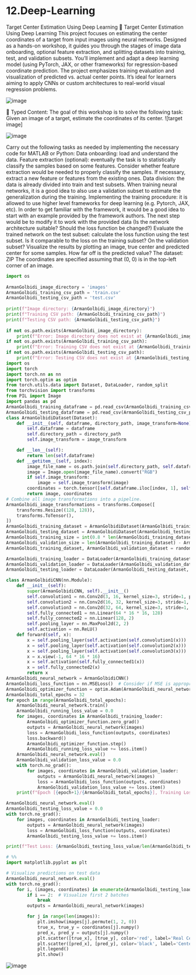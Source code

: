 # 12.Deep-Learning
 Target Center Estimation Using Deep Learning
🧠 Target Center Estimation Using Deep Learning
This project focuses on estimating the center coordinates of a target from input images using neural networks. Designed as a hands-on workshop, it guides you through the stages of image data onboarding, optional feature extraction, and splitting datasets into training, test, and validation subsets. You’ll implement and adapt a deep learning model (using PyTorch, JAX, or other frameworks) for regression-based coordinate prediction. The project emphasizes training evaluation and visualization of predicted vs. actual center points. It’s ideal for learners aiming to apply CNNs or custom architectures to real-world visual regression problems.

![image](https://github.com/user-attachments/assets/df5bb2ed-7752-49a4-a67e-baff4b8d3aac)

🎯 Typed Content:
The goal of this workshop is to solve the following task:
Given an image of a target, estimate the coordinates of its center.
![target image]

![image](https://github.com/user-attachments/assets/21ebb62b-deca-43f5-bf09-14b0326e1d0c)

Carry out the following tasks as needed by implementing the necessary code for MATLAB or Python:
Data onboarding: load and understand the data.
Feature extraction (optional): eventually the task is to statistically classify the samples based on some features. Consider whether feature extraction would be needed to properly classify the samples. If necessary, extract a new feature or features from the existing ones.
Data division: the data is already divided into train and test subsets. When training neural networks, it is a good idea to also use a validation subset to estimate the generalization during the training.
Implementing the training procedure: it is allowed to use higher level frameworks for deep learning (e.g. Pytorch, JAX, etc). In order to get familiar with the framework, it would be a good idea to start with an example provided by the framework authors. The next step would be to modify it to work with the provided data (Is the network architecture suitable? Should the loss function be changed?)
Evaluate the trained network on the test subset: calculate the loss function using the test subset. Is it comparable to the loss on the training subset? On the validation subset? Visualize the results by plotting an image, true center and predicted center for some samples. How far off is the predicted value?
The dataset: ZIP
The coordinates are specified assuming that (0, 0) is in the top-left corner of an image.

```python
import os
                                                                                    # extracted data 
ArmanGolbidi_image_directory = 'images'                                             # images directory
ArmanGolbidi_training_csv_path = 'train.csv'                                        # train.csv path
ArmanGolbidi_testing_csv_path = 'test.csv'                                          # test.csv path
                                                                                    # verify
print(f"Image directory: {ArmanGolbidi_image_directory}")
print(f"Training CSV path: {ArmanGolbidi_training_csv_path}")
print(f"Testing CSV path: {ArmanGolbidi_testing_csv_path}")
                                                                                    # Check
if not os.path.exists(ArmanGolbidi_image_directory):
    print(f"Error: Image directory does not exist at {ArmanGolbidi_image_directory}")
if not os.path.exists(ArmanGolbidi_training_csv_path):
    print(f"Error: Training CSV does not exist at {ArmanGolbidi_training_csv_path}")
if not os.path.exists(ArmanGolbidi_testing_csv_path):
    print(f"Error: Testing CSV does not exist at {ArmanGolbidi_testing_csv_path}")
import os
import torch
import torch.nn as nn
import torch.optim as optim
from torch.utils.data import Dataset, DataLoader, random_split
from torchvision import transforms
from PIL import Image
import pandas as pd
ArmanGolbidi_training_dataframe = pd.read_csv(ArmanGolbidi_training_csv_path)
ArmanGolbidi_testing_dataframe = pd.read_csv(ArmanGolbidi_testing_csv_path)
class ArmanGolbidiDataset(Dataset):
    def __init__(self, dataframe, directory_path, image_transform=None):
        self.dataframe = dataframe
        self.directory_path = directory_path
        self.image_transform = image_transform

    def __len__(self):
        return len(self.dataframe)
    def __getitem__(self, index):
        image_file_name = os.path.join(self.directory_path, self.dataframe.iloc[index, 0])
        image = Image.open(image_file_name).convert("RGB")
        if self.image_transform:
            image = self.image_transform(image)
        coordinates = torch.tensor([self.dataframe.iloc[index, 1], self.dataframe.iloc[index, 2]], dtype=torch.float32)
        return image, coordinates
# Combine all image transformations into a pipeline.
ArmanGolbidi_image_transformations = transforms.Compose([
    transforms.Resize((128, 128)),
    transforms.ToTensor(),
])
ArmanGolbidi_training_dataset = ArmanGolbidiDataset(ArmanGolbidi_training_dataframe, ArmanGolbidi_image_directory, image_transform=ArmanGolbidi_image_transformations)
ArmanGolbidi_testing_dataset = ArmanGolbidiDataset(ArmanGolbidi_testing_dataframe, ArmanGolbidi_image_directory, image_transform=ArmanGolbidi_image_transformations)
ArmanGolbidi_training_size = int(0.8 * len(ArmanGolbidi_training_dataset))
ArmanGolbidi_validation_size = len(ArmanGolbidi_training_dataset) - ArmanGolbidi_training_size
ArmanGolbidi_training_dataset, ArmanGolbidi_validation_dataset = random_split(ArmanGolbidi_training_dataset, [ArmanGolbidi_training_size, ArmanGolbidi_validation_size])

ArmanGolbidi_training_loader = DataLoader(ArmanGolbidi_training_dataset, batch_size=32, shuffle=True)
ArmanGolbidi_validation_loader = DataLoader(ArmanGolbidi_validation_dataset, batch_size=32, shuffle=False)
ArmanGolbidi_testing_loader = DataLoader(ArmanGolbidi_testing_dataset, batch_size=32, shuffle=False)

class ArmanGolbidiCNN(nn.Module):
    def __init__(self):
        super(ArmanGolbidiCNN, self).__init__()
        self.convolution1 = nn.Conv2d(3, 16, kernel_size=3, stride=1, padding=1)
        self.convolution2 = nn.Conv2d(16, 32, kernel_size=3, stride=1, padding=1)
        self.convolution3 = nn.Conv2d(32, 64, kernel_size=3, stride=1, padding=1)
        self.fully_connected1 = nn.Linear(64 * 16 * 16, 128)
        self.fully_connected2 = nn.Linear(128, 2)
        self.pooling_layer = nn.MaxPool2d(2, 2)
        self.activation = nn.ReLU()
    def forward(self, x):
        x = self.pooling_layer(self.activation(self.convolution1(x)))
        x = self.pooling_layer(self.activation(self.convolution2(x)))
        x = self.pooling_layer(self.activation(self.convolution3(x)))
        x = x.view(-1, 64 * 16 * 16)
        x = self.activation(self.fully_connected1(x))
        x = self.fully_connected2(x)
        return x
ArmanGolbidi_neural_network = ArmanGolbidiCNN()
ArmanGolbidi_loss_function = nn.MSELoss()  # Consider if MSE is appropriate for coordinate prediction
ArmanGolbidi_optimizer_function = optim.Adam(ArmanGolbidi_neural_network.parameters(), lr=0.001)
ArmanGolbidi_total_epochs = 32
for epoch in range(ArmanGolbidi_total_epochs):
    ArmanGolbidi_neural_network.train()
    ArmanGolbidi_running_loss_value = 0.0
    for images, coordinates in ArmanGolbidi_training_loader:
        ArmanGolbidi_optimizer_function.zero_grad()
        outputs = ArmanGolbidi_neural_network(images)
        loss = ArmanGolbidi_loss_function(outputs, coordinates)
        loss.backward()
        ArmanGolbidi_optimizer_function.step()
        ArmanGolbidi_running_loss_value += loss.item()
    ArmanGolbidi_neural_network.eval()
    ArmanGolbidi_validation_loss_value = 0.0
    with torch.no_grad():
        for images, coordinates in ArmanGolbidi_validation_loader:
            outputs = ArmanGolbidi_neural_network(images)
            loss = ArmanGolbidi_loss_function(outputs, coordinates)
            ArmanGolbidi_validation_loss_value += loss.item()
    print(f"Epoch [{epoch+1}/{ArmanGolbidi_total_epochs}], Training Loss: {ArmanGolbidi_running_loss_value/len(ArmanGolbidi_training_loader):.4f}, Validation Loss: {ArmanGolbidi_validation_loss_value/len(ArmanGolbidi_validation_loader):.4f}")

ArmanGolbidi_neural_network.eval()
ArmanGolbidi_testing_loss_value = 0.0
with torch.no_grad():
    for images, coordinates in ArmanGolbidi_testing_loader:
        outputs = ArmanGolbidi_neural_network(images)
        loss = ArmanGolbidi_loss_function(outputs, coordinates)
        ArmanGolbidi_testing_loss_value += loss.item()

print(f"Test Loss: {ArmanGolbidi_testing_loss_value/len(ArmanGolbidi_testing_loader):.4f}")

# %%
import matplotlib.pyplot as plt

# Visualize predictions on test data
ArmanGolbidi_neural_network.eval()
with torch.no_grad():
    for i, (images, coordinates) in enumerate(ArmanGolbidi_testing_loader):
        if i == 2:  # Visualize first 2 batches
            break
        outputs = ArmanGolbidi_neural_network(images)

        for j in range(len(images)):
            plt.imshow(images[j].permute(1, 2, 0))
            true_x, true_y = coordinates[j].numpy()
            pred_x, pred_y = outputs[j].numpy()
            plt.scatter([true_x], [true_y], color='red', label='Real Center')
            plt.scatter([pred_x], [pred_y], color='black', label='Center of prediction')
            plt.legend()
            plt.show()

```
![image](https://github.com/user-attachments/assets/f29e3985-cc4f-4ac0-8dbc-85d967699c03)
